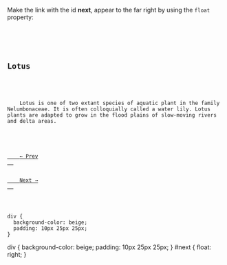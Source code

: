 Make the link with the id **next**, appear to
the far right by using
the `float` property:

<codeblock language="css" type="exercise" testMode="fixedInput">
<code>
<panel language="html">
<div>
  <h2>Lotus</h2>
  <p>
    Lotus is one of two extant species of aquatic plant in the family Nelumbonaceae. It is often colloquially called a water lily. Lotus plants are adapted to grow in the flood plains of slow-moving rivers and delta areas.
  </p>

  <a id="prev" href="#">
    ← Prev
  </a>

  <a id="next" href="#">
    Next →
  </a>

</div>
</panel>
<panel language="css">
div {
  background-color: beige;
  padding: 10px 25px 25px;
}
</panel>
</code>

<solution>
div {
  background-color: beige;
  padding: 10px 25px 25px;
}
#next {
  float: right;
}
</solution>
</codeblock>